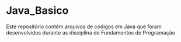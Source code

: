 # Java_Basico
Este repositório contém arquivos de códigos em Java que foram desenvolvidos durante as disciplina de Fundamentos de Programação 
